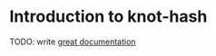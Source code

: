 # Introduction to knot-hash

TODO: write [great documentation](http://jacobian.org/writing/what-to-write/)
